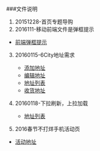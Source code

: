 ###文件说明

1. 20151228-首页专题导购
2. 2016111-移动前端文件是弹框提示
  - [前端弹框提示](http://ksycode.github.io/PanliProject/20160111/alert.html)
3. 20160115-6City地址需求
    - [添加地址](http://ksycode.github.io/PanliProject/20160115/Address_Add.html)
    - [编辑地址](http://ksycode.github.io/PanliProject/20160115/index.html)
    - [地址列表](http://ksycode.github.io/PanliProject/20160115/Address_List.html)
    - [收货地址](http://ksycode.github.io/PanliProject/20160115/Address_List.html)

4. 20160118-下拉刷新，上拉加载
	- [地址列表](http://ksycode.github.io/PanliProject/20160118/Address_List.html)

5. 2016春节不打烊手机活动页
  - [活动地址](http://ksycode.github.io/PanliProject/20160125H5/index.html)

